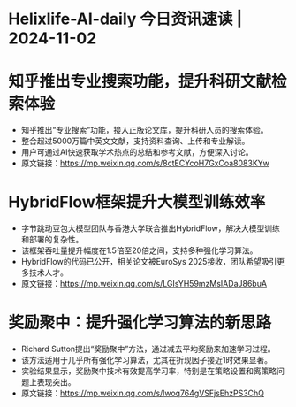 # Helixlife-AI-daily 今日资讯速读 | 2024-11-02

# **知乎推出专业搜索功能，提升科研文献检索体验**
- 知乎推出“专业搜索”功能，接入正版论文库，提升科研人员的搜索体验。
- 整合超过5000万篇中英文文献，支持资料查询、上传和专业解读。
- 用户可通过AI快速获取学术热点的总结和参考文献，方便深入讨论。
- 原文链接：https://mp.weixin.qq.com/s/8ctECYcoH7GxCoa8083KYw

# **HybridFlow框架提升大模型训练效率**
- 字节跳动豆包大模型团队与香港大学联合推出HybridFlow，解决大模型训练和部署的复杂性。
- 该框架吞吐量提升幅度在1.5倍至20倍之间，支持多种强化学习算法。
- HybridFlow的代码已公开，相关论文被EuroSys 2025接收，团队希望吸引更多技术人才。
- 原文链接：https://mp.weixin.qq.com/s/LGIsYH59mzMsIADaJ86buA

# **奖励聚中：提升强化学习算法的新思路**
- Richard Sutton提出“奖励聚中”方法，通过减去平均奖励来加速学习过程。
- 该方法适用于几乎所有强化学习算法，尤其在折现因子接近1时效果显著。
- 实验结果显示，奖励聚中技术有效提高学习率，特别是在策略设置和离策略问题上表现突出。
- 原文链接：https://mp.weixin.qq.com/s/lwoq764gVSFjsEhzPS3ChQ

